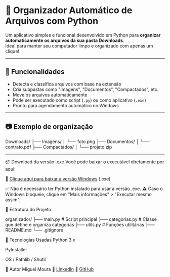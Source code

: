 # 📁 Organizador Automático de Arquivos com Python

Um aplicativo simples e funcional desenvolvido em Python para **organizar automaticamente os arquivos da sua pasta Downloads**.  
Ideal para manter seu computador limpo e organizado com apenas um clique!

---

## 🚀 Funcionalidades

- Detecta e classifica arquivos com base na extensão
- Cria subpastas como "Imagens", "Documentos", "Compactados", etc.
- Move os arquivos automaticamente
- Pode ser executado como script (`.py`) ou como aplicativo (`.exe`)
- Pronto para agendamento automático no Windows

---

## 📷 Exemplo de organização

Downloads/
├── Imagens/
│ └── foto.png
├── Documentos/
│ └── contrato.pdf
├── Compactados/
│ └── projeto.zip


---

📦 Download da versão .exe
Você pode baixar o executável diretamente por aqui:

🔗 [Clique aqui para baixar a versão Windows](https://github.com/miguelpzks/Organizador-de-arquivos/releases/tag/v1.0) (.exe)

✅ Não é necessário ter Python instalado para usar a versão .exe.
⚠️ Caso o Windows bloqueie, clique em "Mais informações" > "Executar mesmo assim".

📁 Estrutura do Projeto

organizador/
├── main.py             # Script principal
├── categorias.py       # Classe que define e organiza categorias
├── utils.py            # Funções utilitárias
├── README.md
└── .gitignore

🔧 Tecnologias Usadas
Python 3.x

PyInstaller

OS / Pathlib / Shutil

👤 Autor
Miguel Moura
🔗 [LinkedIn](https://www.linkedin.com/in/miguel-moura-24b043266/?trk=opento_sprofile_topcard)
🔗 [GitHub](https://github.com/miguelpzks)
